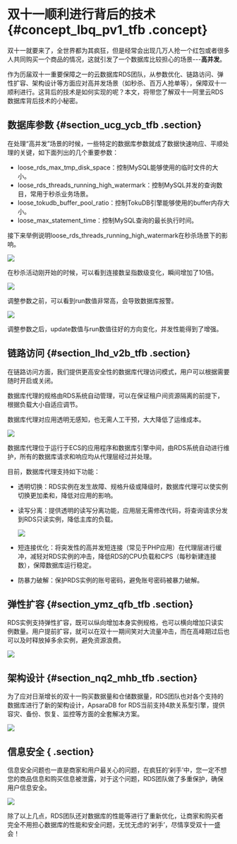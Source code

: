 # 双十一顺利进行背后的技术 {#concept_lbq_pv1_tfb .concept}

双十一就要来了，全世界都为其疯狂，但是经常会出现几万人抢一个红包或者很多人共同购买一个商品的情况，这就引发了一个数据库比较担心的场景---**高并发**。

作为历届双十一重要保障之一的云数据库RDS团队，从参数优化、链路访问、弹性扩容、架构设计等方面应对高并发场景（如秒杀、百万人抢单等），保障双十一顺利进行。这背后的技术是如何实现的呢？本文，将带您了解双十一阿里云RDS数据库背后技术的小秘密。

## 数据库参数 {#section_ucg_ycb_tfb .section}

在处理“高并发”场景的时候，一些特定的数据库参数就成了数据快速响应、平顺处理的关键，如下面列出的几个重要参数：

-   loose\_rds\_max\_tmp\_disk\_space：控制MySQL能够使用的临时文件的大小。
-   loose\_rds\_threads\_running\_high\_watermark：控制MySQL并发的查询数目，常用于秒杀业务场景。
-   loose\_tokudb\_buffer\_pool\_ratio：控制TokuDB引擎能够使用的buffer内存大小。
-   loose\_max\_statement\_time：控制MySQL查询的最长执行时间。

接下来举例说明loose\_rds\_threads\_running\_high\_watermark在秒杀场景下的影响。

![](http://static-aliyun-doc.oss-cn-hangzhou.aliyuncs.com/assets/img/61705/154176472631056_zh-CN.png)

在秒杀活动刚开始的时候，可以看到连接数呈指数级变化，瞬间增加了10倍。

![](http://static-aliyun-doc.oss-cn-hangzhou.aliyuncs.com/assets/img/61705/154176472631057_zh-CN.png)

调整参数之前，可以看到run数值非常高，会导致数据库报警。

![](http://static-aliyun-doc.oss-cn-hangzhou.aliyuncs.com/assets/img/61705/154176472631058_zh-CN.png)

调整参数之后，update数值与run数值往好的方向变化，并发性能得到了增强。

## 链路访问 {#section_lhd_v2b_tfb .section}

在链路访问方面，我们提供更高安全性的数据库代理访问模式，用户可以根据需要随时开启或关闭。

数据库代理的规格由RDS系统自动管理，可以在保证租户间资源隔离的前提下，根据负载大小自适应调节。

数据库代理对应用透明无感知，也无需人工干预，大大降低了运维成本。

![](http://static-aliyun-doc.oss-cn-hangzhou.aliyuncs.com/assets/img/61705/154176472631059_zh-CN.png)

数据库代理位于运行于ECS的应用程序和数据库引擎中间，由RDS系统自动进行维护，所有的数据库请求和响应均从代理层经过并处理。

目前，数据库代理支持如下功能：

-   透明切换：RDS实例在发生故障、规格升级或降级时，数据库代理可以使实例切换更加柔和，降低对应用的影响。
-   读写分离：提供透明的读写分离功能，应用层无需修改代码，将查询请求分发到RDS只读实例，降低主库的负载。

    ![](http://static-aliyun-doc.oss-cn-hangzhou.aliyuncs.com/assets/img/61705/154176472631060_zh-CN.png)

-   短连接优化：将突发性的高并发短连接（常见于PHP应用）在代理层进行缓冲，减轻对RDS实例的冲击，降低RDS的CPU负载和CPS（每秒新建连接数），保障数据库运行稳定。
-   防暴力破解：保护RDS实例的账号密码，避免账号密码被暴力破解。

## 弹性扩容 {#section_ymz_qfb_tfb .section}

RDS实例支持弹性扩容，既可以纵向增加本身实例规格，也可以横向增加只读实例数量。用户提前扩容，就可以在双十一期间笑对大流量冲击，而在高峰期过后也可以及时释放掉多余实例，避免资源浪费。

![](http://static-aliyun-doc.oss-cn-hangzhou.aliyuncs.com/assets/img/61705/154176472631063_zh-CN.png)

## 架构设计 {#section_nq2_mhb_tfb .section}

为了应对日渐增长的双十一购买数据量和仓储数据量，RDS团队也对各个支持的数据库进行了新的架构设计，ApsaraDB for RDS当前支持4款关系型引擎，提供容灾、备份、恢复、监控等方面的全套解决方案。

![](http://static-aliyun-doc.oss-cn-hangzhou.aliyuncs.com/assets/img/61705/154176472631061_zh-CN.png)

## 信息安全 { .section}

信息安全问题也一直是商家和用户最关心的问题，在疯狂的‘剁手’中，您一定不想您的商品信息和购买信息被泄露，对于这个问题，RDS团队做了多重保护，确保用户信息安全。

![](http://static-aliyun-doc.oss-cn-hangzhou.aliyuncs.com/assets/img/61705/154176472731062_zh-CN.png)

除了以上几点，RDS团队还对数据库的性能等进行了重新优化，让商家和购买者完全不用担心数据库的性能和安全问题，无忧无虑的‘剁手’，尽情享受双十一盛会！

